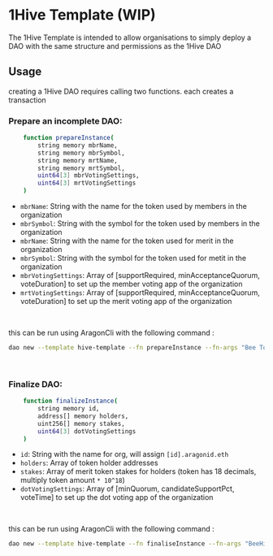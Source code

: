 # 1Hive Template (WIP)


The 1Hive Template is intended to allow organisations to simply deploy a DAO with the same structure and permissions as the 1Hive DAO

## Usage

creating a 1Hive DAO requires calling two functions. each creates a transaction

### Prepare an incomplete DAO:

```sh
    function prepareInstance(
        string memory mbrName,
        string memory mbrSymbol,
        string memory mrtName,
        string memory mrtSymbol,
        uint64[3] mbrVotingSettings,
        uint64[3] mrtVotingSettings
    )
```


- `mbrName`: String with the name for the token used by members in the organization
- `mbrSymbol`: String with the symbol for the token used by members in the organization
- `mbrName`: String with the name for the token used for merit in the organization
- `mbrSymbol`: String with the symbol for the token used for metit in the organization
- `mbrVotingSettings`: Array of [supportRequired, minAcceptanceQuorum, voteDuration] to set up the member voting app of the organization
- `mrtVotingSettings`: Array of [supportRequired, minAcceptanceQuorum, voteDuration] to set up the merit voting app of the organization

<br/>

this can be run using AragonCli with the following command :

```sh
dao new --template hive-template --fn prepareInstance --fn-args "Bee Token" BEE "Honey Token" HONEY  ['"500000000000000000","50000000000000000","604800"'] ['"500000000000000000","50000000000000000","604800"'] --environment aragon:rinkeby
```

<br/>

### Finalize DAO:

```sh
    function finalizeInstance(
        string memory id,
        address[] memory holders,
        uint256[] memory stakes,
        uint64[3] dotVotingSettings
    )
```

- `id`: String with the name for org, will assign `[id].aragonid.eth`
- `holders`: Array of token holder addresses
- `stakes`: Array of merit token stakes for holders (token has 18 decimals, multiply token amount `* 10^18`)
- `dotVotingSettings`: Array of [minQuorum, candidateSupportPct, voteTime] to set up the dot voting app of the organization

<br/>

this can be run using AragonCli with the following command :

```sh
dao new --template hive-template --fn finaliseInstance --fn-args "BeeHive" ['"0x123456789abcdef0123456789abcdef","0xabcdef9876543210abcdef0987654321"'] ['"1000000000000000000","1000000000000000000"'] ['"500000000000000000","50000000000000000","604800"'] --environment aragon:rinkeby
```